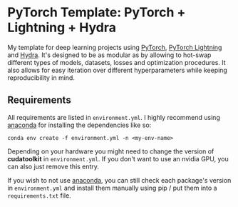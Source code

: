 # PyTorch Template: PyTorch + Lightning + Hydra

My template for deep learning projects using [PyTorch](https://pytorch.org/),
[PyTorch Lightning](https://www.pytorchlightning.ai/) and [Hydra](https://hydra.cc/). It's designed to be as modular as
by allowing to hot-swap different types of models, datasets, losses and optimization procedures. It also allows
for easy iteration over different hyperparameters while keeping reproducibility in mind.

## Requirements

All requirements are listed in `environment.yml`. I highly recommend using [anaconda](https://www.anaconda.com/) for
installing the dependencies like
so:

```shell
conda env create -f environment.yml -n <my-env-name>
```

Depending on your hardware you might need to change the version of **cudatoolkit** in `environment.yml`. If you don't
want to use an nvidia GPU, you can also just remove this entry.

If you wish to not use [anaconda](https://www.anaconda.com/), you can still check each package's version
in `environment.yml` and install them manually using pip / put them into a `requirements.txt` file.